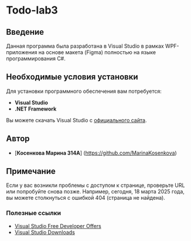 # Todo-lab3

## Введение

Данная программа была разработана в Visual Studio в рамках WPF-приложения на основе макета (Figma) полностью на языке программирования C#.

## Необходимые условия установки

Для установки программного обеспечения вам потребуется:

- **Visual Studio**
- **.NET Framework**

Вы можете скачать Visual Studio с [официального сайта](https://visualstudio.microsoft.com/vs).

## Автор

* [**Косенкова Марина 314А**] (https://github.com/MarinaKosenkova)

## Примечание

Если у вас возникли проблемы с доступом к странице, проверьте URL или попробуйте снова позже. Например, сегодня, 18 марта 2025 года, вы можете столкнуться с ошибкой 404 (страница не найдена).

### Полезные ссылки

- [Visual Studio Free Developer Offers](https://visualstudio.microsoft.com/free-developer-offers)
- [Visual Studio Downloads](https://visualstudio.microsoft.com/downloads)

